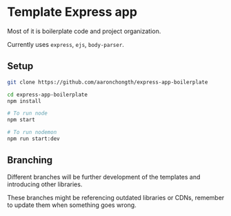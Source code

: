 # Template Express app

Most of it is boilerplate code and project organization.

Currently uses `express`, `ejs`, `body-parser`.

## Setup

```bash
git clone https://github.com/aaronchongth/express-app-boilerplate

cd express-app-boilerplate
npm install

# To run node
npm start

# To run nodemon
npm run start:dev 
```

## Branching

Different branches will be further development of the templates and introducing other libraries.

These branches might be referencing outdated libraries or CDNs, remember to update them when something goes wrong.
